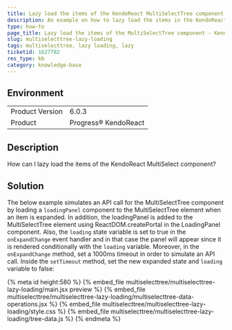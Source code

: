 ```yaml
---
title: Lazy load the items of the KendoReact MultiSelectTree component.
description: An example on how to lazy load the items in the KendoReact MultiSelectTree component.
type: how-to
page_title: Lazy load the items of the MultiSelectTree component - KendoReact MultiSelectTree
slug: multiselecttree-lazy-loading
tags: multiselecttree, lazy loading, lazy
ticketid: 1627782
res_type: kb
category: knowledge-base
---
```


## Environment

<table>
    <tbody>
	    <tr>
	    	<td>Product Version</td>
	    	<td>6.0.3</td>
	    </tr> 
	    <tr>
	    	<td>Product</td>
	    	<td>Progress® KendoReact</td>
	    </tr>
    </tbody>
</table>

## Description

How can I lazy load the items of the KendoReact MultiSelect component?

## Solution

The below example simulates an API call for the MultiSelectTree component by loading a `loadingPanel` component to the MultiSelectTree element when an item is expanded.
In addition, the loadingPanel is added to the MultiSelectTree element using ReactDOM.createPortal in the LoadingPanel component. Also, the `loading` state variable is set to true in the `onExpandChange` event handler and in that case the panel will appear since it is rendered conditionally with the `loading` variable.
Moreover, in the `onExpandChange` method, set a 1000ms timeout in order to simulate an API call. Inside the `setTimeout` method, set the new expanded state and `loading` variable to false:

{% meta id height:580 %}
{% embed_file multiselecttree/multiselecttree-lazy-loading/main.jsx preview %}
{% embed_file multiselecttree/multiselecttree-lazy-loading/multiselecttree-data-operations.jsx %}
{% embed_file multiselecttree/multiselecttree-lazy-loading/style.css %}
{% embed_file multiselecttree/multiselecttree-lazy-loading/tree-data.js %}
{% endmeta %}
